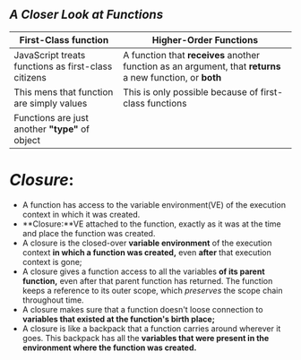 ## _A Closer Look at Functions_

| First-Class function                                | Higher-Order Functions                                                                                     |
| --------------------------------------------------- | ---------------------------------------------------------------------------------------------------------- |
| JavaScript treats functions as first-class citizens | A function that **receives** another function as an argument, that **returns** a new function, or **both** |
| This mens that function are simply values           | This is only possible because of first-class functions                                                     |
| Functions are just another **"type"** of object     |

# _Closure_:

- A function has access to the variable environment(VE) of the execution context in which it was created.
- **Closure:**VE attached to the function, exactly as it was at the time and place the function was created.
- A closure is the closed-over **variable environment** of the execution context **in which a function was created,** even **after** that execution context is gone;
- A closure gives a function access to all the variables **of its parent function,** even after that parent function has returned. The function keeps a reference to its outer scope, which _preserves_ the scope chain throughout time.
- A closure makes sure that a function doesn't loose connection to **variables that existed at the function's birth place;**
- A closure is like a backpack that a function carries around wherever it goes. This backpack has all the **variables that were present in the environment where the function was created.**

